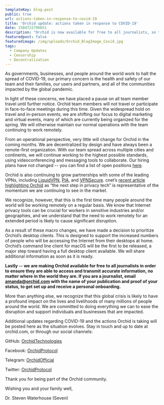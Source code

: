 ```yaml
---
templateKey: blog-post
public: true
url: actions-taken-in-response-to-covid-19
title: 'Orchid update: actions taken in response to COVID-19'
date: 1584722796651
description: "Orchid is now available for free to all journalists, so they can further free speech and the flow of information no matter where they are."
featuredpost: false
featuredimage: /img/uploads/Orchid_BlogImage_Covid.jpg
tags:
  - Company Updates
  - Censorship
  - Decentralization
---
```

As governments, businesses, and people around the world work to halt the spread of COVID-19, our primary concern is the health and safety of our team and their families, our users and partners, and all of the communities impacted by the global pandemic.

In light of these concerns, we have placed a pause on all team member travel until further notice. Orchid team members will not travel or participate in face-to-face meetings during this time. Given the widespread hold on travel and in-person events, we are shifting our focus to digital marketing and virtual events, many of which are currently being organized for the spring. We will otherwise maintain our normal operations with the team continuing to work remotely. 

From an operational perspective, very little will change for Orchid in the coming months.
We are decentralized by design and have always been a remote-first organization. With our team spread across multiple cities and continents, we will continue working to the highest possible standards, using videoconferencing and messaging tools to collaborate. Our hiring plans have not changed -- you can find a list of open positions [here](https://angel.co/company/orchid-labs/jobs).

Orchid is also continuing to grow partnerships with some of the leading VPNs, including [LiquidVPN](https://blog.orchid.com/orchid-partners-with-liquidvpn/), [PIA](https://blog.orchid.com/pia-bringing-trusted-private-bandwidth-to-orchid-users/), and [VPNSecure](https://blog.orchid.com/orchid-partners-with-vpnsecure/). cnet’s [recent article highlighting Orchid](https://www.cnet.com/news/this-vpn-built-on-blockchain-could-be-the-next-step-in-privacy-tech/) as “the next step in privacy tech” is representative of the momentum we are continuing to see in the market.

We recognize, however, that this is the first time many people around the world will be working remotely on a regular basis. We know that Internet privacy tools can be crucial for workers in sensitive industries and/or geographies, and we understand that the need to work remotely for an extended period is likely to cause significant disruption.

As a result of these macro changes, we have made a decision to prioritize Orchid’s desktop clients. This is designed to support the increased numbers of people who will be accessing the Internet from their desktops at home. Orchid’s command line client for macOS will be the first to be released, a major step toward having a full desktop client available. We will share additional information as soon as it is ready.

**Lastly -- we are making Orchid available for free to all journalists in order to ensure they are able to access and transmit accurate information, no matter where in the world they are. If you are a journalist, email amanda@orchid.com with the name of your publication and proof of your status, to get set up and receive a personal onboarding.**

More than anything else, we recognize that this global crisis is likely to have a profound impact on the lives and livelihoods of many millions of people around the world. We are committed to doing everything we can to ease the disruption and support individuals and businesses that are impacted.

Additional updates regarding COVID-19 and the actions Orchid is taking will be posted here as the situation evolves. Stay in touch and up to date at orchid.com, or through our social channels:

GitHub: [OrchidTechnologies](https://github.com/OrchidTechnologies)

Facebook: [OrchidProtocol](https://www.t.me/OrchidOfficial)

Telegram: [OrchidOfficial](https://www.t.me/OrchidOfficial)

Twitter: [OrchidProtocol](https://twitter.com/OrchidProtocol)

Thank you for being part of the Orchid community.

Wishing you and your family well,

Dr. Steven Waterhouse (Seven)
